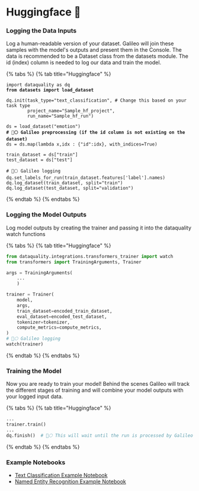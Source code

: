 # Huggingface 🤗

### Logging the Data Inputs

Log a human-readable version of your dataset. Galileo will join these samples with the model's outputs and present them in the Console. The data is recommended to be a Dataset class  from the datasets module. The id (index) column is needed to log our data and train the model.&#x20;

{% tabs %}
{% tab title="Huggingface" %}
<pre class="language-python"><code class="lang-python">import dataquality as dq
<strong>from datasets import load_dataset
</strong><strong>
</strong>dq.init(task_type="text_classification", # Change this based on your task type
        project_name="Sample_hf_project", 
        run_name="Sample_hf_run")

ds = load_dataset("emotion")
<strong># 🔭🌕 Galileo preprocessing (if the id column is not existing on the dataset)
</strong>ds = ds.map(lambda x,idx : {"id":idx}, with_indices=True)

train_dataset = ds["train"]
test_dataset = ds["test"]

# 🔭🌕 Galileo logging
dq.set_labels_for_run(train_dataset.features['label'].names)
dq.log_dataset(train_dataset, split="train")
dq.log_dataset(test_dataset, split="validation")
</code></pre>
{% endtab %}
{% endtabs %}

### Logging the Model Outputs

Log model outputs by creating the trainer and passing it into the dataquality watch functions

{% tabs %}
{% tab title="Huggingface" %}
```python
from dataquality.integrations.transformers_trainer import watch
from transformers import TrainingArguments, Trainer

args = TrainingArguments(
    ...
    )

trainer = Trainer(
    model,
    args,
    train_dataset=encoded_train_dataset,
    eval_dataset=encoded_test_dataset,
    tokenizer=tokenizer,
    compute_metrics=compute_metrics,
)
# 🔭🌕 Galileo logging
watch(trainer)
```
{% endtab %}
{% endtabs %}

### Training the Model

Now you are ready to train your model! Behind the scenes Galileo will track the different stages of training and will combine your model outputs with your logged input data.

{% tabs %}
{% tab title="Huggingface" %}
```python
...
trainer.train()    
...
dq.finish()  # 🔭🌕 This will wait until the run is processed by Galileo 
```
{% endtab %}
{% endtabs %}

### Example Notebooks

* [Text Classification Example Notebook](https://colab.research.google.com/github/rungalileo/examples/blob/v1/examples/text\_classification/Text\_Classification\_using\_Huggingface\_Trainer\_and\_%F0%9F%94%AD\_Galileo.ipynb)
* [Named Entity Recognition Example Notebook](https://colab.research.google.com/github/rungalileo/examples/blob/main/examples/named\_entity\_recognition/Named\_Entity\_Recognition\_with\_Pytorch\_and\_%F0%9F%94%AD\_Galileo.ipynb)
